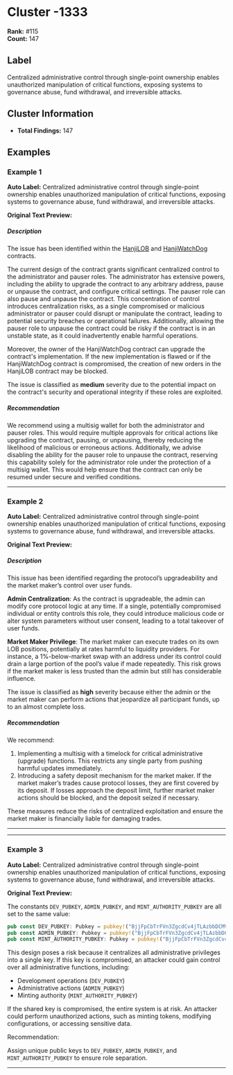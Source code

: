 # Cluster -1333

**Rank:** #115  
**Count:** 147  

## Label
Centralized administrative control through single-point ownership enables unauthorized manipulation of critical functions, exposing systems to governance abuse, fund withdrawal, and irreversible attacks.

## Cluster Information
- **Total Findings:** 147

## Examples

### Example 1

**Auto Label:** Centralized administrative control through single-point ownership enables unauthorized manipulation of critical functions, exposing systems to governance abuse, fund withdrawal, and irreversible attacks.  

**Original Text Preview:**

##### Description
The issue has been identified within the [HanjiLOB](https://github.com/longgammalabs/hanji-contracts/blob/70b15ec4d9e7578248141604503843716a67d875/src/HanjiLOB.sol#L55) and [HanjiWatchDog](https://github.com/longgammalabs/hanji-contracts/blob/f699fdc9d9d74f699757cbdc8872f3d909ad5832/src/HanjiWatchDog.sol) contracts. 

The current design of the contract grants significant centralized control to the administrator and pauser roles. The administrator has extensive powers, including the ability to upgrade the contract to any arbitrary address, pause or unpause the contract, and configure critical settings. The pauser role can also pause and unpause the contract. This concentration of control introduces centralization risks, as a single compromised or malicious administrator or pauser could disrupt or manipulate the contract, leading to potential security breaches or operational failures. Additionally, allowing the pauser role to unpause the contract could be risky if the contract is in an unstable state, as it could inadvertently enable harmful operations.

Moreover, the owner of the HanjiWatchDog contract can upgrade the contract's implementation. If the new implementation is flawed or if the HanjiWatchDog contract is compromised, the creation of new orders in the HanjiLOB contract may be blocked.

The issue is classified as **medium** severity due to the potential impact on the contract's security and operational integrity if these roles are exploited.

##### Recommendation
We recommend using a multisig wallet for both the administrator and pauser roles. This would require multiple approvals for critical actions like upgrading the contract, pausing, or unpausing, thereby reducing the likelihood of malicious or erroneous actions. Additionally, we advise disabling the ability for the pauser role to unpause the contract, reserving this capability solely for the administrator role under the protection of a multisig wallet. This would help ensure that the contract can only be resumed under secure and verified conditions.

---
### Example 2

**Auto Label:** Centralized administrative control through single-point ownership enables unauthorized manipulation of critical functions, exposing systems to governance abuse, fund withdrawal, and irreversible attacks.  

**Original Text Preview:**

##### Description
This issue has been identified regarding the protocol’s upgradeability and the market maker’s control over user funds. 

**Admin Centralization**: As the contract is upgradeable, the admin can modify core protocol logic at any time. If a single, potentially compromised individual or entity controls this role, they could introduce malicious code or alter system parameters without user consent, leading to a total takeover of user funds.

**Market Maker Privilege**: The market maker can execute trades on its own LOB positions, potentially at rates harmful to liquidity providers. For instance, a 1%-below-market swap with an address under its control could drain a large portion of the pool’s value if made repeatedly. This risk grows if the market maker is less trusted than the admin but still has considerable influence.

The issue is classified as **high** severity because either the admin or the market maker can perform actions that jeopardize all participant funds, up to an almost complete loss.

##### Recommendation
We recommend:
1. Implementing a multisig with a timelock for critical administrative (upgrade) functions. This restricts any single party from pushing harmful updates immediately.
2. Introducing a safety deposit mechanism for the market maker. If the market maker’s trades cause protocol losses, they are first covered by its deposit. If losses approach the deposit limit, further market maker actions should be blocked, and the deposit seized if necessary. 

These measures reduce the risks of centralized exploitation and ensure the market maker is financially liable for damaging trades.


***

---
### Example 3

**Auto Label:** Centralized administrative control through single-point ownership enables unauthorized manipulation of critical functions, exposing systems to governance abuse, fund withdrawal, and irreversible attacks.  

**Original Text Preview:**

The constants `DEV_PUBKEY`, `ADMIN_PUBKEY`, and `MINT_AUTHORITY_PUBKEY` are all set to the same value:

```rust
pub const DEV_PUBKEY: Pubkey = pubkey!("BjjFpCbTrFVn3ZgcdCv4jTLAzbbDCMV1Vo115XJSJ7XG");
pub const ADMIN_PUBKEY: Pubkey = pubkey!("BjjFpCbTrFVn3ZgcdCv4jTLAzbbDCMV1Vo115XJSJ7XG");
pub const MINT_AUTHORITY_PUBKEY: Pubkey = pubkey!("BjjFpCbTrFVn3ZgcdCv4jTLAzbbDCMV1Vo115XJSJ7XG");
```

This design poses a risk because it centralizes all administrative privileges into a single key. If this key is compromised, an attacker could gain control over all administrative functions, including:

- Development operations (`DEV_PUBKEY`)
- Administrative actions (`ADMIN_PUBKEY`)
- Minting authority (`MINT_AUTHORITY_PUBKEY`)

If the shared key is compromised, the entire system is at risk. An attacker could perform unauthorized actions, such as minting tokens, modifying configurations, or accessing sensitive data.

Recommendation:

Assign unique public keys to `DEV_PUBKEY`, `ADMIN_PUBKEY`, and `MINT_AUTHORITY_PUBKEY` to ensure role separation.

---
